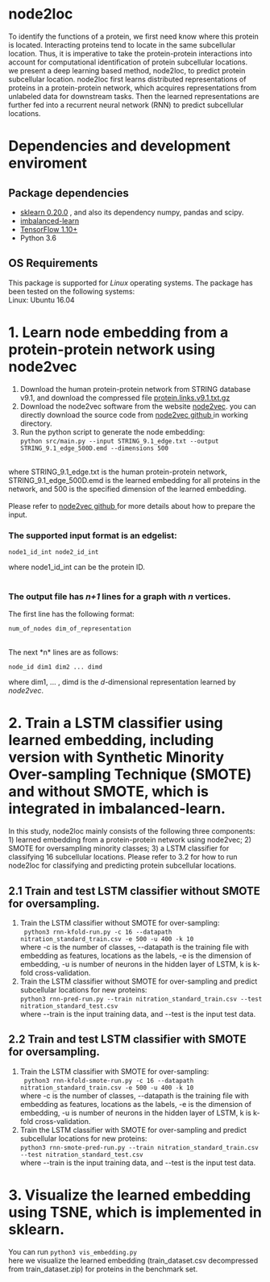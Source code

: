 # node2loc
To identify the functions of a protein, we first need know where this protein is located. Interacting proteins tend to locate in the same subcellular location. Thus, it is imperative to take the protein-protein interactions into account for computational identification of protein subcellular locations. <br>
we present a deep learning based method, node2loc, to predict protein subcellular location. node2loc first learns distributed representations of proteins in a protein-protein network, which acquires representations from unlabeled data for downstream tasks. Then the learned representations are further fed into a recurrent neural network (RNN) to predict subcellular locations. 

# Dependencies and development enviroment

## Package dependencies
  * <a href=https://github.com/scikit-learn/scikit-learn>sklearn 0.20.0</a> , and also its dependency numpy, pandas and scipy. <br>
  * <a href=https://github.com/scikit-learn-contrib/imbalanced-learn>imbalanced-learn</a> <br>
  * <a href=https://www.tensorflow.org/> TensorFlow 1.10+ </a> <br>
  * Python 3.6 <br>
  
## OS Requirements
This package is supported for *Linux* operating systems. The package has been tested on the following systems: <br>
Linux: Ubuntu 16.04  <br>
  
# 1. Learn node embedding from a protein-protein network using node2vec
1. Download the human protein-protein network from STRING database v9.1, and download the compressed file <a href="http://string91.embl.de/newstring_cgi/show_download_page.pl?UserId=wOOpKXCrcQGf&sessionId=fcg4u2oXFFYd">protein.links.v9.1.txt.gz</a> <br>
2. Download the node2vec software from the website <a href="https://snap.stanford.edu/node2vec/">node2vec</a>. you can directly download the source code from <a href="https://github.com/aditya-grover/node2vec">node2vec github </a> in working directory. <br>
3. Run the python script to generate the node embedding: <br>
```python src/main.py --input STRING_9.1_edge.txt --output STRING_9.1_edge_500D.emd --dimensions 500```
<br>
where STRING_9.1_edge.txt is the human protein-protein network, STRING_9.1_edge_500D.emd is the learned embedding for all proteins in the network, and 500 is the specified dimension of the learned embedding. <br>
<br>
Please refer to <a href="https://github.com/aditya-grover/node2vec">node2vec github </a> for more details about how to prepare the input.<br>

### The supported input format is an edgelist: <br>
	node1_id_int node2_id_int
where node1_id_int can be the protein ID. <br>
<br>
### The output file has *n+1* lines for a graph with *n* vertices.  <br>
The first line has the following format: <br>

	num_of_nodes dim_of_representation

<br>
The next *n* lines are as follows: <br>
	
	node_id dim1 dim2 ... dimd

where dim1, ... , dimd is the *d*-dimensional representation learned by *node2vec*. <br>


# 2. Train a LSTM classifier using learned embedding, including version with Synthetic Minority Over-sampling Technique (SMOTE) and without SMOTE, which is integrated in imbalanced-learn.

In this study, node2loc mainly consists of the following three components: 1) learned embedding from a protein-protein network using node2vec; 2) SMOTE for oversampling minority classes; 3) a LSTM classifier for classifying 16 subcellular locations. Please refer to 3.2 for how to run node2loc for classifying and predicting protein subcellular locations.<br>

## 2.1 Train and test LSTM classifier without SMOTE for oversampling.
1. Train the LSTM classifier without SMOTE for over-sampling:<br>
``` python3 rnn-kfold-run.py -c 16 --datapath nitration_standard_train.csv -e 500 -u 400 -k 10``` <br>
where -c is the number of classes, --datapath is the training file with embedding as features, locations as the labels, -e is the dimension of embedding, -u is number of neurons in the hidden layer of LSTM, k is k-fold cross-validation. <br>
2. Train the LSTM classifier without SMOTE for over-sampling and predict subcellular locations for new proteins: <br>
```python3 rnn-pred-run.py --train nitration_standard_train.csv --test nitration_standard_test.csv``` <br>
where --train is the input training data, and --test is the input test data. <br>

## 2.2 Train and test LSTM classifier with SMOTE for oversampling.
1. Train the LSTM classifier with SMOTE for over-sampling:<br>
``` python3 rnn-kfold-smote-run.py -c 16 --datapath nitration_standard_train.csv -e 500 -u 400 -k 10``` <br>
where -c is the number of classes, --datapath is the training file with embedding as features, locations as the labels, -e is the dimension of embedding, -u is number of neurons in the hidden layer of LSTM, k is k-fold cross-validation. <br>
2. Train the LSTM classifier with SMOTE for over-sampling and predict subcellular locations for new proteins: <br>
```python3 rnn-smote-pred-run.py --train nitration_standard_train.csv --test nitration_standard_test.csv``` <br>
where --train is the input training data, and --test is the input test data. <br>


# 3. Visualize the learned embedding using TSNE, which is implemented in sklearn.
You can  run ```python3 vis_embedding.py ``` <br>
here we visualize the learned embedding (train_dataset.csv decompressed from train_dataset.zip) for proteins in the benchmark set. <br>

